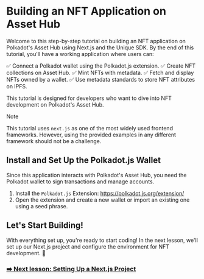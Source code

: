# Building an NFT Application on Asset Hub

Welcome to this step-by-step tutorial on building an NFT application on Polkadot's Asset Hub using Next.js and the Unique SDK. By the end of this tutorial, you'll have a working application where users can:

✅ Connect a Polkadot wallet using the Polkadot.js extension.
✅ Create NFT collections on Asset Hub.
✅ Mint NFTs with metadata.
✅ Fetch and display NFTs owned by a wallet.
✅ Use metadata standards to store NFT attributes on IPFS.

This tutorial is designed for developers who want to dive into NFT development on Polkadot's Asset Hub.

> [!NOTE]
> This tutorial uses `next.js` as one of the most widely used frontend frameworks. However, using the provided examples in any different framework should not be a challenge.

## Install and Set Up the Polkadot.js Wallet

Since this application interacts with Polkadot's Asset Hub, you need the Polkadot wallet to sign transactions and manage accounts.

1. Install the `Polkadot.js` Extension: https://polkadot.js.org/extension/
2. Open the extension and create a new wallet or import an existing one using a seed phrase.

## Let's Start Building!

With everything set up, you're ready to start coding! In the next lesson, we'll set up our Next.js project and configure the environment for NFT development. 🚀

### [➡️ Next lesson: Setting Up a Next.js Project](./lesson-1-setup-next.md)